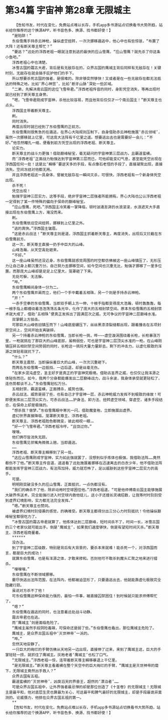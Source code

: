 # 第34篇 宇宙神 第28章 无限城主
        【告知书友，时代在变化，免费站点难以长存，手机app多书源站点切换看书大势所趋，站长给你推荐的这个换源APP，听书音色多、换源、找书都好使！】
       “是陷阱！”
       东伯雪鹰手持赤云神枪，操纵虚空扭转，一次次挪移遁逃中，他心中也有些惊骇，“布置了大阵！还有断天尊主帮忙？”
       “要逃？”远处的浮西老祖一眼就注意到逃的最快的应山雪鹰，“应山雪鹰？就先杀了你这条小鱼吧。”
       浮西老祖心中也清楚。
       冰雪古国的霜古大君，背后是有无敌存在的，众界古国的鹰城主背后同样有无敌存在！关键时刻，无敌存在就会插手庇护他们的手下。
       所以想要杀死古国的强者，是很难的。除非够突然够快！又或者是在一些无敌存在都无法抵达的特殊之地，比如‘界心神宫’，比如‘断牙山脉’深处一些区域。
       “二弟，先解决南云国的这位飞雪帝君。”浮西老祖传音的同时，身影凭空消失，等再出现时就已经到了断天尊主身旁。
       “嗯，飞雪帝君刚成宇宙神，杀他比较容易，而且他背后仅仅才一个南云国主！”断天尊主也点头。
       浮西国主带着断天尊主。
       刷。
       同时消失。
       再度出现时就已经到了东伯雪鹰的正前方。
       东伯雪鹰则很焦急的在遁逃，在界心大陆规则压制下，自身借助赤云神枪施展‘赤云领域’，虽然一次挪移就上亿里，可这庞大法阵有千亿里之遥。想要逃出去也是需要好一会儿：“不好。”他忽然瞳孔一缩，便看到前方凭空出现的浮西老祖、断天尊主。
       论实力。
       断天尊主的战斗力更强！借助巅峰秘宝，毫无疑问的宇宙神第三层战力，且霸道蛮横。
       而‘浮西老祖’正面战力勉强达到宇宙神第三层而已，可他却能变幻气息，甚至能凭空出现在浮西国任何一处！这是比‘瞬移’要逆天多的手段，有点像石老怪的手段了，直接凝聚出现，直接消失。空间冻结对他都无用。
       并且浮西老祖这一具身体，曾被无敌存在一瞬间灭杀，可很快，浮西老祖有一个新身体凭空出现。
       杀不死！
       凭空出现！
       勉强宇宙神三层实力，这等手段，绝非宇宙神二层强者所能拥有。界心大陆也公认浮西老祖一定得到了某一件特殊的偏向于保命的巅峰秘宝。
       “应山雪鹰，死吧。”浮西国主冷笑着一掌降临，顿时汹涌澎湃的水浪滚滚，水浪遮天大手直接出现在东伯雪鹰上方，淹没而来。
       刷。
       东伯雪鹰依旧空间扭转，挪移到上亿里之外。
       “逃的真快。”浮西国主皱眉。
       “这是赤云战法！”断天尊主则是道，浮西国主抓着断天尊主，再度消失，出现后又拦截在东伯雪鹰前方。
       这一次，断天尊主直接一扔手中巨大的山峰。
       山峰浩瀚，从天空高处砸来。
       “不好。”
       这一座山峰虽然还没近身，东伯雪鹰就感觉周围的时空都仿佛被这一座山峰镇压了，无形压力让自己身上都沉重万分。自己努力去挪移空间，如今空间也沉重无比，勉强才挪移了一里多位置。而那庞大山峰却是足足上亿里大，笼罩砸了下来。
       无处可躲，无法躲。
       “哗。”
       东伯雪鹰瞬间身体一分为二。
       两个东伯雪鹰并肩而立，他们一个手中戴着五相珠，另一个则是手持赤云神枪。
       “开！”
       一赤手空拳的东伯雪鹰，当即双手朝上方一伸，十根手指都变得庞大浩瀚，顿时轰轰轰，每一根手指上都缠绕着浩浩荡荡五条光华，化作了庞大的五相封禁空间。原本东伯雪鹰的五相封禁术就大成了，借助‘五相珠’便真正发挥出了圆满层次之威。无可争议的宇宙神二层巅峰水准。
       双掌朝上方拍击。
       可那巨大山峰依旧镇压而下！山峰底座碾压下，丝丝黑漆漆裂缝都出现，跟着撞击在五项封禁空间上，空间开始支离破碎。
       另一个持着赤云神枪的东伯雪鹰，当即长枪一挑，哗~~~虚空漩涡围绕着长枪，长枪暴涨万里，一枪就挑在了那巨大的山峰底部，虽稍弱些，可也是宇宙神二层顶尖水准的一枪。在山峰刚镇压碎五相封禁空间势弱的同时，长枪这一挑将大量力量卸去，剩下的冲击力，以虚化极致的浑源之体轻易就抗下了。
       “什么？”
       断天尊主震怒，当即操纵着巨大的山峰，一次次沉重砸下。
       而两名东伯雪鹰一边抵挡，一边后退，却是丝毫无伤。
       “在家乡混沌虚空，圣主好歹是真正的宇宙神究极境。借助古圣界之威，也仅仅让我浑源之体轻伤而已。如今，我两个分身都能爆发出二层巅峰战力，战斗余波，我身体承受就更轻松了，连伤势都谈不上。”东伯雪鹰轻松万分。
       五相封禁，霸道蛮横，正面搏杀，威势也强。
       赤云战法，威势是弱了些，也有自己才宇宙神一层，赤云神枪威力发挥不到极致的缘故！可即便发挥出二层顶尖实力，可赤云战法……护身法、卸力法、扭转虚空领域、穿虚空，诸多手段结合，在保命上却是极强的。
       “想杀我？做梦。”东伯雪鹰眼中寒光一闪，借助魔皇袍，立即施展出虚界。
       虚幻世界直接降临，笼罩断天尊主、浮西老祖。
       断天尊主、浮西老祖脸色都微变，彼此相视一眼，。
       “好一个飞雪帝君。”浮西老祖冷哼，“且饶过你。”
       嗖嗖。
       他们俩尽皆消失无踪。
       东伯雪鹰见状嘴角微微上翘，当即遁逃。
       ……
       浮西老祖、断天尊主瞬移到了另一处。
       “这应山雪鹰刚成宇宙神，实力如此强就罢了，没想到似乎炼体也极强，我借助法阵……竟然都伤不了他。”断天尊主传音道，遥遥看了远处施展着挪移在迅速离去的白衣少年，他不借助法阵都能发挥宇宙神三层战力，有法阵加持，威力就恐怖了，足以威胁到这些宇宙神二层实力的高手。
       可是。
       明明刚突破没多久的应山雪鹰，正面抵抗，一点伤都没有。
       “我们的确杀不了他，除非动用时空球困住他。”浮西老祖道，“可是他师傅南云国主能够施展大破界传送术，完全能强行进入时空球内救他徒儿，这小子还擅长灵魂招数，让我等时时刻刻受到虚界幻境影响，实力都无法完全发挥。”
       “嗯。”断天尊主也赞同。
       被虚界幻境时刻侵袭的感觉，的确难受。断天尊主都得分出三分心力时刻抵抗！令他操纵巅峰秘宝都很吃力了。
       “冰雪古国的霜古帝君就算了，他炼体达到二层巅峰，短时间杀不了，时间一长，冰雪古国的三个老家伙就可能出手。倒是‘鹰城主’，如果我们速度够快，倒是有望短时间灭杀。”断天尊主、浮西老祖商量着。
       ******
       没办法。
       到了宇宙神二层级数，特别是背后有大背景的，要杀本来就难！能杀死一个，对浮西国而言，都是巨大的成功！
       就算东伯雪鹰，也是有浑源之体，才敢来掺和。否则他可不敢杀到魔头汇聚之地来进行猎杀。
       “嗖嗖嗖。”
       东伯雪鹰在不断领域挪移。
       要尽快逃出法阵范围，在法阵内，他都被迫显形了，只要遁逃出去，他就能靠虚化极致完全隐藏行踪。
       虽说对方杀不了他！
       可东伯雪鹰这种保命能力强的，最怕一件事，被直接囚禁困住！到时候就只能求师傅帮忙了。
       “嗯？”
       东伯雪鹰在遁逃的同时，也注意着远处战斗动静。
       霜古帝君也在逃。
       而‘鹰城主’则是面临危险了。
       “鹰城主虽然手段阴险毒辣，可保命还是弱了些。”东伯雪鹰也看出，那位鹰城主危险了。
       鹰城主，是众界古国五祖中‘灭世神帝’一派的。
       “哗。”
       忽然天地安静了。
       一只巨大的绚烂的手臂仿佛从天地另一边出现，直接伸了过来，来到了鹰城主这，巨大的手掌轻轻一捞，就抓住了鹰城主。灰袍老者‘鹰城主’也松了口气。
       “无限城主。”浮西老祖一惊，连带着断天尊主瞬移暴退上千亿里。
       “是无限城主。”断天尊主看着横在整个天空中的巨大绚烂的手臂，“鹰城主是灭世神帝的麾下，无限城主竟然出手救人？”
       众界古国有五祖。
       霸道蛮横的‘灭世神帝’，凶戾滔天的界兽王，超然的‘漂泊者’……
       可是众界古国五祖中，让外界强者最忌惮的却是那位创造了《十圣卷》的无限城主！无限城主是最平和，他对底层生灵也算最为关心，可这最平和脾气最好的无限城主，却是手段最诡异莫测的。论威慑力，他排在众界古国五祖的第一。
       **
       【告知书友，时代在变化，免费站点难以长存，手机app多书源站点切换看书大势所趋，站长给你推荐的这个换源APP，听书音色多、换源、找书都好使！】